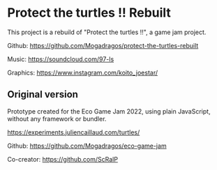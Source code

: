 # Protect the turtles !! Rebuilt

This project is a rebuild of "Protect the turtles !!", a game jam project.

Github: https://github.com/Mogadragos/protect-the-turtles-rebuilt

Music: https://soundcloud.com/97-ls

Graphics: https://www.instagram.com/koito_joestar/

## Original version

Prototype created for the Eco Game Jam 2022, using plain JavaScript, without any framework or bundler.

https://experiments.juliencaillaud.com/turtles/

Github: https://github.com/Mogadragos/eco-game-jam

Co-creator: https://github.com/ScRalP
